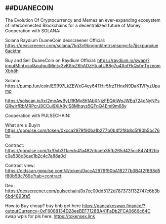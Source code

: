 ##DUANECOIN
---

The Evolution Of Cryptocurrency and Memes an ever-expanding ecosystem of interconnected Blockchains for a decentralized future of Money.
Cooperation with  SOLANA:


Solana Raydium DuaneCoin dexscreener Official: https://dexscreener.com/solana/7kq3v9bngpnktmtrsmspnycfa7jjskpuqxiue6ackthr

Buy and Sell DuaneCoin  on Raydium Official: https://raydium.io/swap/?inputMint=sol&outputMint=3vK8ixZ6hADzHtuatU88g7u4XnfFkQsfmTgzeomXbh8h


Solana: https://pump.fun/coin/E9997LkZEWxG4ey64THir5frzTHnxN9DaK1VPyzUpump

https://solscan.io/tx/2moAwByLRKMv8h1AbXNjzFEQAiWoJWEq724oNyNPsGRwirfRbMRPcrJ9CCui9XiA8yjS8Mhqvs5QFqQ4Emi9m68y

Cooperation with PULSECHAIN:

What are u Buyin https://gopulse.com/token/0xcca2979f90ba1b277b0b4f2f8b8d5f80b5bc769e

Contract: https://gopulse.com/tx/0xb311aedc41a482dbaeb35fb265d425cc847492bbc0a538c3cac1b2c4c7a88a0d

Contract view: https://oldscan.gopulse.com/#/token/0xccA2979f90bA1B277b0B4f2f8B8d5f80b5Bc769e?tab=contract

Dex : https://dexscreener.com/pulsechain/0x7ec00dd5172d787373f132747c6b3b6bd4893fa5

How to Buy cheap? buy bnb get here https://pancakeswap.finance/?outputCurrency=0xF6088134D28eeBEF7128BA41FaDb2FCA0666c64C swap wpls for pls here: https://tokensex.link

